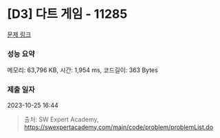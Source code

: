# [D3] 다트 게임 - 11285 

[문제 링크](https://swexpertacademy.com/main/code/problem/problemDetail.do?contestProbId=AXZuaLsqz9wDFAST) 

### 성능 요약

메모리: 63,796 KB, 시간: 1,954 ms, 코드길이: 363 Bytes

### 제출 일자

2023-10-25 16:44



> 출처: SW Expert Academy, https://swexpertacademy.com/main/code/problem/problemList.do